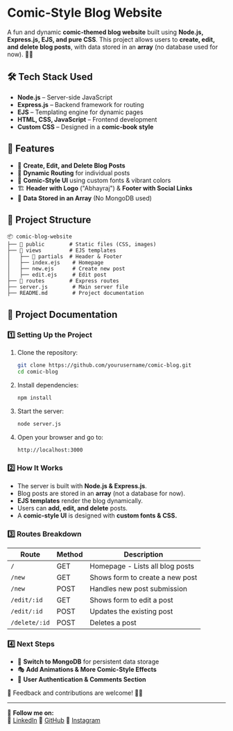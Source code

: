 # Comic-Style Blog Website

A fun and dynamic **comic-themed blog website** built using **Node.js, Express.js, EJS, and pure CSS**. This project allows users to **create, edit, and delete blog posts**, with data stored in an **array** (no database used for now). 🎨💥

## 🛠 Tech Stack Used
- **Node.js** – Server-side JavaScript
- **Express.js** – Backend framework for routing
- **EJS** – Templating engine for dynamic pages
- **HTML, CSS, JavaScript** – Frontend development
- **Custom CSS** – Designed in a **comic-book style**

## 🚀 Features
- 📝 **Create, Edit, and Delete Blog Posts**
- 📄 **Dynamic Routing** for individual posts
- 🎨 **Comic-Style UI** using custom fonts & vibrant colors
- 🏗 **Header with Logo** ("Abhayraj") & **Footer with Social Links**
- 💾 **Data Stored in an Array** (No MongoDB used)

## 📂 Project Structure
```
📦 comic-blog-website
├── 📂 public        # Static files (CSS, images)
├── 📂 views         # EJS templates
│   ├── 📂 partials  # Header & Footer
│   ├── index.ejs    # Homepage
│   ├── new.ejs      # Create new post
│   ├── edit.ejs     # Edit post
├── 📂 routes        # Express routes
├── server.js        # Main server file
├── README.md        # Project documentation
```

## 📖 Project Documentation
### 1️⃣ Setting Up the Project
1. Clone the repository:
   ```sh
   git clone https://github.com/yourusername/comic-blog.git
   cd comic-blog
   ```
2. Install dependencies:
   ```sh
   npm install
   ```
3. Start the server:
   ```sh
   node server.js
   ```
4. Open your browser and go to:
   ```sh
   http://localhost:3000
   ```

### 2️⃣ How It Works
- The server is built with **Node.js & Express.js**.
- Blog posts are stored in an **array** (not a database for now).
- **EJS templates** render the blog dynamically.
- Users can **add, edit, and delete** posts.
- A **comic-style UI** is designed with **custom fonts & CSS.**

### 3️⃣ Routes Breakdown
| Route            | Method | Description |
|-----------------|--------|-------------|
| `/`             | GET    | Homepage - Lists all blog posts |
| `/new`          | GET    | Shows form to create a new post |
| `/new`          | POST   | Handles new post submission |
| `/edit/:id`     | GET    | Shows form to edit a post |
| `/edit/:id`     | POST   | Updates the existing post |
| `/delete/:id`   | POST   | Deletes a post |

### 4️⃣ Next Steps
- 🔄 **Switch to MongoDB** for persistent data storage
- 🎭 **Add Animations & More Comic-Style Effects**
- 📢 **User Authentication & Comments Section**

💬 Feedback and contributions are welcome! 🚀🔥

---

📌 **Follow me on:**  
🔗 [LinkedIn](https://www.linkedin.com/in/abhayraj-motakpalli-307925174/) 
🔗 [GitHub](https://www.instagram.com/abhayyy_codes/) 
🔗 [Instagram](https://github.com/abhayrajsm)

